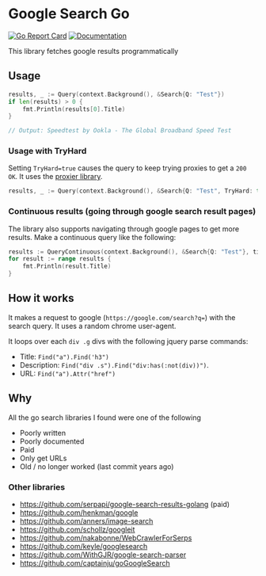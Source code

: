 # Google Search Go

[![Go Report Card](https://goreportcard.com/badge/github.com/vertoforce/googlesearch-go)](https://goreportcard.com/report/github.com/vertoforce/googlesearch-go)
[![Documentation](https://godoc.org/github.com/vertoforce/googlesearch-go?status.svg)](https://godoc.org/github.com/vertoforce/googlesearch-go)

This library fetches google results programmatically

## Usage

```go
results, _ := Query(context.Background(), &Search{Q: "Test"})
if len(results) > 0 {
    fmt.Println(results[0].Title)
}

// Output: Speedtest by Ookla - The Global Broadband Speed Test
```

### Usage with TryHard

Setting `TryHard=true` causes the query to keep trying proxies to get a `200 OK`.
It uses the [proxier library](https://github.com/vertoforce/proxier).

```go
results, _ := Query(context.Background(), &Search{Q: "Test", TryHard: true})
```

### Continuous results (going through google search result pages)

The library also supports navigating through google pages to get more results.  Make a continuous query like the following:

```go
results := QueryContinuous(context.Background(), &Search{Q: "Test"}, time.Second*10, time.Second*5)
for result := range results {
    fmt.Println(result.Title)
}
```

## How it works

It makes a request to google (`https://google.com/search?q=`) with the search query.  It uses a random chrome user-agent.

It loops over each `div .g` divs with the following jquery parse commands:

- Title: `Find("a").Find('h3")`
- Description: `Find("div .s").Find("div:has(:not(div))")`.
- URL: `Find("a").Attr("href")`

## Why

All the go search libraries I found were one of the following

- Poorly written
- Poorly documented
- Paid
- Only get URLs
- Old / no longer worked (last commit years ago)

### Other libraries

- https://github.com/serpapi/google-search-results-golang (paid)
- https://github.com/henkman/google
- https://github.com/anners/image-search
- https://github.com/schollz/googleit
- https://github.com/nakabonne/WebCrawlerForSerps
- https://github.com/keyle/googlesearch
- https://github.com/WithGJR/google-search-parser
- https://github.com/captainju/goGoogleSearch
